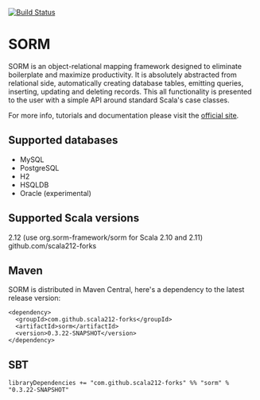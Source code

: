 [![Build Status](https://travis-ci.org/scala212-forks/sorm.png?branch=master)](https://travis-ci.org/scala212-forks/sorm)

# SORM

SORM is an object-relational mapping framework designed to eliminate boilerplate and maximize productivity. It is absolutely abstracted from relational side, automatically creating database tables, emitting queries, inserting, updating and deleting records. This all functionality is presented to the user with a simple API around standard Scala's case classes. 

For more info, tutorials and documentation please visit the [official site](http://sorm-framework.org).

## Supported databases

* MySQL
* PostgreSQL
* H2
* HSQLDB
* Oracle (experimental)

## Supported Scala versions

2.12 (use org.sorm-framework/sorm for Scala 2.10 and 2.11) github.com/scala212-forks

## Maven

SORM is distributed in Maven Central, here's a dependency to the latest release version:

    <dependency>
      <groupId>com.github.scala212-forks</groupId>
      <artifactId>sorm</artifactId>
      <version>0.3.22-SNAPSHOT</version>
    </dependency>

## SBT

    libraryDependencies += "com.github.scala212-forks" %% "sorm" % "0.3.22-SNAPSHOT"



